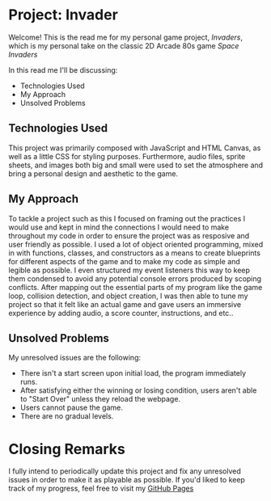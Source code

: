 # Project: Invader

Welcome! This is the read me for my personal game project, *Invaders*, which is my personal take on the classic 2D Arcade 80s game *Space Invaders*

In this read me I'll be discussing:

* Technologies Used
* My Approach
* Unsolved Problems

## Technologies Used

This project was primarily composed with JavaScript and HTML Canvas, as well as a little CSS for styling purposes. Furthermore, audio files, sprite sheets, and images both big and small were used to set the atmosphere and bring a personal design and aesthetic to the game.

## My Approach

To tackle a project such as this I focused on framing out the practices I would use and kept in mind the connections I would need to make throughout my code in order to ensure the project was as resposive and user friendly as possible. I used a lot of object oriented programming, mixed in with functions, classes, and constructors as a means to create blueprints for different aspects of the game and to make my code as simple and legible as possible. I even structured my event listeners this way to keep them condensed to avoid any potential console errors produced by scoping conflicts. After mapping out the essential parts of my program like the game loop, collision detection, and object creation, I was then able to tune my project so that it felt like an actual game and gave users an immersive experience by adding audio, a score counter, instructions, and etc..

## Unsolved Problems

My unresolved issues are the following:
 - There isn't a start screen upon initial load, the program immediately runs.
 - After satisfying either the winning or losing condition, users aren't able to "Start Over" unless they reload the webpage.
 - Users cannot pause the game.
 - There are no gradual levels.

 # Closing Remarks

 I fully intend to periodically update this project and fix any unresolved issues in order to make it as playable as possible. If you'd liked to keep track of my progress, feel free to visit my [GitHub Pages](https://c-ggreen.github.io/Invader/)
